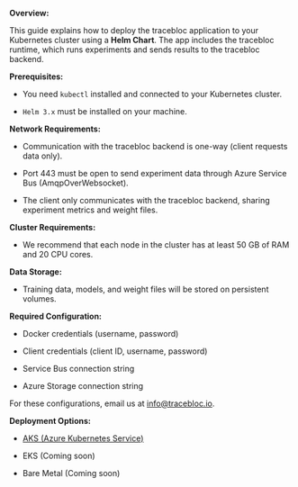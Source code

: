 **Overview:**   

This guide explains how to deploy the tracebloc application to your Kubernetes cluster using a **Helm Chart**. The app includes the tracebloc runtime, which runs experiments and sends results to the tracebloc backend. 

  

**Prerequisites:** 

- You need `kubectl` installed and connected to your Kubernetes cluster. 

- `Helm 3.x` must be installed on your machine. 

  

**Network Requirements:** 

- Communication with the tracebloc backend is one-way (client requests data only). 

- Port 443 must be open to send experiment data through Azure Service Bus (AmqpOverWebsocket). 

- The client only communicates with the tracebloc backend, sharing experiment metrics and weight files. 

  

**Cluster Requirements:** 

- We recommend that each node in the cluster has at least 50 GB of RAM and 20 CPU cores. 

  

**Data Storage:** 

- Training data, models, and weight files will be stored on persistent volumes. 

  

**Required Configuration:** 

- Docker credentials (username, password) 

- Client credentials (client ID, username, password) 

- Service Bus connection string 

- Azure Storage connection string 

  

For these configurations, email us at info@tracebloc.io. 

  

**Deployment Options:** 

- [AKS (Azure Kubernetes Service)](./docs/aks.md)

- EKS (Coming soon)

- Bare Metal (Coming soon) 

  
